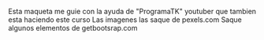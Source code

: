 Esta maqueta me guie con la ayuda de "ProgramaTK"   youtuber que tambien esta haciendo este curso
Las imagenes las saque de pexels.com 
Saque algunos elementos de getbootsrap.com 